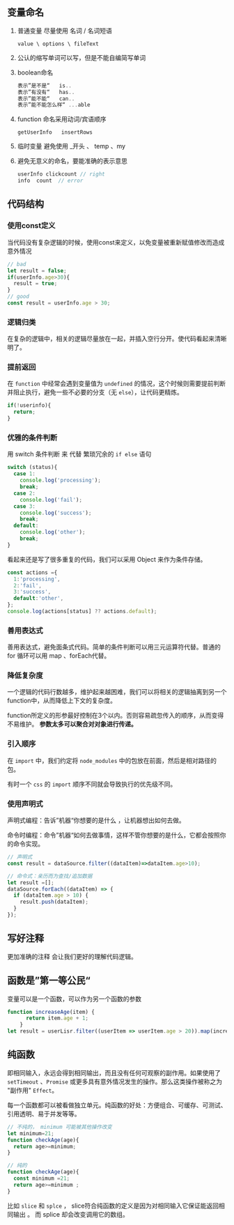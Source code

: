 ## 变量命名

1. 普通变量 尽量使用 名词 / 名词短语 

   ```
   value \ options \ fileText
   ```

2. 公认的缩写单词可以写，但是不能自编简写单词

3. boolean命名 

   ```js
   表示”是不是“   is..
   表示”有没有“   has..
   表示”能不能“   can..
   表示”能不能怎么样“ ...able
   ```

4. function 命名采用动词/宾语顺序  

   ```
   getUserInfo   insertRows
   ```

5. 临时变量 避免使用 _开头 、 temp 、my

6. 避免无意义的命名，要能准确的表示意思

   ```js
   userInfo clickcount // right 
   info  count  // error 
   ```

## 代码结构

### 使用const定义

当代码没有复杂逻辑的时候，使用const来定义，以免变量被重新赋值修改而造成意外情况

```js
// bad
let result = false;
if(userInfo.age>30){
  result = true;
}
// good 
const result = userInfo.age > 30;
```

### 逻辑归类

在复杂的逻辑中，相关的逻辑尽量放在一起，并插入空行分开。使代码看起来清晰明了。

### 提前返回

在 `function` 中经常会遇到变量值为 `undefined` 的情况，这个时候则需要提前判断并阻止执行，避免一些不必要的分支（无 `else`），让代码更精炼。

```js
if(!userinfo){
  return;
}
```

### 优雅的条件判断

用 switch 条件判断 来 代替  繁琐冗余的  `if else` 语句 

```js
switch (status){
  case 1:
    console.log('processing');
    break;
  case 2:
    console.log('fail');
  case 3:
    console.log('success');
    break;
  default:
    console.log('other');
    break;
}
```

看起来还是写了很多重复的代码，我们可以采用 Object 来作为条件存储。

```js
const actions ={
  1:'processing',
  2:'fail',
  3:'success',
  default:'other',
};
console.log(actions[status] ?? actions.default);
```

### 善用表达式

善用表达式，避免面条式代码。简单的条件判断可以用三元运算符代替。普通的for 循环可以用 map 、forEach代替。

### 降低复杂度

一个逻辑的代码行数越多，维护起来越困难，我们可以将相关的逻辑抽离到另一个function中，从而降低上下文的复杂度。  

function所定义的形参最好控制在3个以内。否则容易疏忽传入的顺序，从而变得不易维护。 **参数太多可以聚合对对象进行传递。**

### 引入顺序

在 `import` 中，我们约定将 `node_modules` 中的包放在前面，然后是相对路径的包。

有时一个 `css` 的 `import` 顺序不同就会导致执行的优先级不同。

### 使用声明式

声明式编程：告诉”机器“你想要的是什么 ，让机器想出如何去做。

命令时编程：命令”机器“如何去做事情，这样不管你想要的是什么，它都会按照你的命令实现。

```js
// 声明式 
const result = dataSource.filter((dataItem)=>dataItem.age>10);

// 命令式：亲历而为查找/追加数据 
let result =[];
dataSource.forEach((dataItem) => {
  if (dataItem.age > 10) {
    result.push(dataItem);
  }
});
```

## 写好注释

更加准确的注释 会让我们更好的理解代码逻辑。 

## 函数是”第一等公民“

变量可以是一个函数，可以作为另一个函数的参数

```js
function increaseAge(item) {
      return item.age + 1;
	}
let result = userLisr.filter((userItem => userItem.age > 20)).map(increaseAge);
```

## 纯函数

即相同输入，永远会得到相同输出，而且没有任何可观察的副作用。如果使用了 `setTimeout` 、`Promise` 或更多具有意外情况发生的操作。那么这类操作被称之为 "副作用" `Effect`。

每一个函数都可以被看做独立单元。纯函数的好处：方便组合、可缓存、可测试、引用透明、易于并发等等。

```js
// 不纯的， minimum 可能被其他操作改变
let minimum=21;
function checkAge(age){
  return age>=minimum;
}

// 纯的 
function checkAge(age){
  const minimum =21;
  return age>=minimum ;
}
```

比如 `slice` 和 `splce`  ， slice符合纯函数的定义是因为对相同输入它保证能返回相同输出 。 而 splice 却会改变调用它的数组。